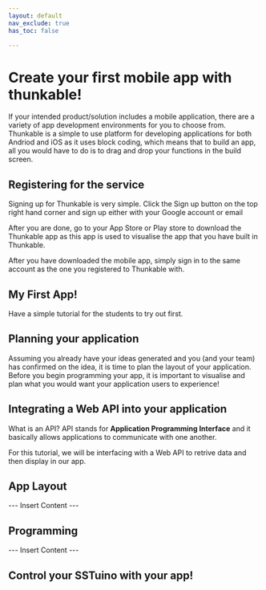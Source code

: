 ```yaml
---
layout: default
nav_exclude: true
has_toc: false

---
```


# Create your first mobile app with thunkable!

If your intended product/solution includes a mobile application, there are a variety of app development environments for you to choose from. Thunkable is a simple to use platform for developing applications for both Andriod and iOS as it uses block coding, which means that to build an app, all you would have to do is to drag and drop your functions in the build screen.

## Registering for the service

Signing up for Thunkable is very simple. Click the Sign up button on the top right hand corner and sign up either with your Google account or email

After you are done, go to your App Store or Play store to download the Thunkable app as this app is used to visualise the app that you have built in Thunkable.

After you have downloaded the mobile app, simply sign in to the same account as the one you registered to Thunkable with.

## My First App!

Have a simple tutorial for the students to try out first.

## Planning your application

Assuming you already have your ideas generated and you (and your team) has confirmed on the idea, it is time to plan the layout of your application. Before you begin programming your app, it is important to visualise and plan what you would want your application users to experience!

## Integrating a Web API into your application

What is an API? API stands for **Application Programming Interface** and it basically allows applications to communicate with one another.

For this tutorial, we will be interfacing with a Web API to retrive data and then display in our app.

## App Layout

--- Insert Content ---

## Programming

--- Insert Content ---

## Control your SSTuino with your app!